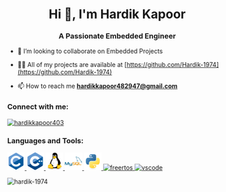 <h1 align="center">Hi 👋, I'm Hardik Kapoor</h1>
<h3 align="center">A Passionate Embedded Engineer</h3>

- 👯 I’m looking to collaborate on Embedded Projects
- 👨‍💻 All of my projects are available at [https://github.com/Hardik-1974](https://github.com/Hardik-1974)

- 📫 How to reach me **hardikkapoor482947@gmail.com**

<h3 align="left">Connect with me:</h3>
<p align="left">
<a href="https://linkedin.com/in/hardikkapoor403" target="blank"><img align="center" src="https://raw.githubusercontent.com/rahuldkjain/github-profile-readme-generator/master/src/images/icons/Social/linked-in-alt.svg" alt="hardikkapoor403" height="30" width="40" /></a>
</p>

<h3 align="left">Languages and Tools:</h3>
<p align="left"> 
  <a href="https://www.cprogramming.com/" target="_blank" rel="noreferrer"> 
    <img src="https://raw.githubusercontent.com/devicons/devicon/master/icons/c/c-original.svg" alt="c" width="40" height="40"/> 
  </a> 
  <a href="https://www.w3schools.com/cpp/" target="_blank" rel="noreferrer"> 
    <img src="https://raw.githubusercontent.com/devicons/devicon/master/icons/cplusplus/cplusplus-original.svg" alt="cplusplus" width="40" height="40"/> 
  </a> 
  <a href="https://www.linux.org/" target="_blank" rel="noreferrer"> 
    <img src="https://raw.githubusercontent.com/devicons/devicon/master/icons/linux/linux-original.svg" alt="linux" width="40" height="40"/> 
  </a> 
  <a href="https://www.mysql.com/" target="_blank" rel="noreferrer"> 
    <img src="https://raw.githubusercontent.com/devicons/devicon/master/icons/mysql/mysql-original-wordmark.svg" alt="mysql" width="40" height="40"/> 
  </a> 
  <a href="https://www.python.org" target="_blank" rel="noreferrer"> 
    <img src="https://raw.githubusercontent.com/devicons/devicon/master/icons/python/python-original.svg" alt="python" width="40" height="40"/> 
  </a> 
  <a href="https://www.freertos.org/" target="_blank" rel="noreferrer"> 
    <img src="https://cc.sj-cdn.net/instructor/kt1ejklh2ngf-microchip-technology/courses/g01j9icfgl1i/promo-image.1629128620.JPG" alt="freertos" width="40" height="40"/>
  </a>
  <a href="https://code.visualstudio.com/" target="_blank" rel="noreferrer"> 
    <img src="https://carleton.ca/scs/wp-content/uploads/vscode-1.png" alt="vscode" width="40" height="40"/> 
  </a> 
</p>

<p><img align="center" src="https://github-readme-stats.vercel.app/api/top-langs?username=hardik-1974&show_icons=true&locale=en&layout=compact" alt="hardik-1974" /></p>
